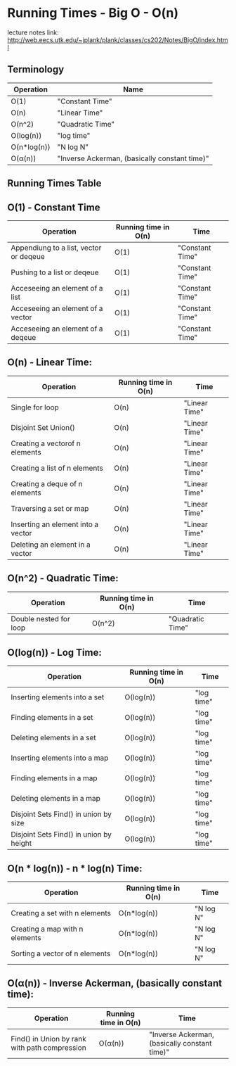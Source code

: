 # Running Times - Big O - O(n)
lecture notes link: http://web.eecs.utk.edu/~jplank/plank/classes/cs202/Notes/BigO/index.html


## Terminology

| Operation | Name |
| ----------- | ----------- |
|O(1)          |  "Constant Time" |
|O(n)          |  "Linear Time"|
|O(n^2)        |  "Quadratic Time"|
|O(log(n))     |  "log time"|
|O(n*log(n))   |  "N log N"|
|O(α(n))       |  "Inverse Ackerman, (basically constant time)"|

## Running Times Table

## O(1) - Constant Time
| Operation | Running time in O(n) | Time |
| ----------- | ----------- | ----------- |
|Appendiung to a list, vector or deqeue|O(1)          |  "Constant Time" |
|Pushing to a list or deqeue|O(1)          |  "Constant Time" |
|Acceseeing an element of a list|O(1)          |  "Constant Time" |
|Acceseeing an element of a vector|O(1)          |  "Constant Time" |
|Acceseeing an element of a deqeue|O(1)          |  "Constant Time" |
## O(n) - Linear Time:
| Operation | Running time in O(n) | Time |
| ----------- | ----------- | ----------- |
|Single for loop|O(n)          |  "Linear Time"|
|Disjoint Set Union()|O(n)          |  "Linear Time"|
|Creating a vectorof n elements|O(n)          |  "Linear Time"|
|Creating a list of n elements|O(n)          |  "Linear Time"|
|Creating a deque of n elements|O(n)          |  "Linear Time"|
|Traversing a set or map|O(n)          |  "Linear Time"|
|Inserting an element into a vector |O(n)          |  "Linear Time"|
|Deleting an element in a vector |O(n)          |  "Linear Time"|
## O(n^2) - Quadratic Time:
| Operation | Running time in O(n) | Time |
| ----------- | ----------- | ----------- |
|Double nested for loop|O(n^2)        |  "Quadratic Time"|
## O(log(n)) - Log Time:
| Operation | Running time in O(n) | Time |
| ----------- | ----------- | ----------- |
|Inserting elements into a set|O(log(n))     |  "log time"|
|Finding elements in a set|O(log(n))     |  "log time"|
|Deleting elements in a set|O(log(n))     |  "log time"|
|Inserting elements into a map|O(log(n))     |  "log time"|
|Finding elements in a map|O(log(n))     |  "log time"|
|Deleting elements in a map|O(log(n))     |  "log time"|
|Disjoint Sets Find() in union by size|O(log(n))     |  "log time"|
|Disjoint Sets Find() in union by height|O(log(n))     |  "log time"|
## O(n * log(n)) - n * log(n) Time:
| Operation | Running time in O(n) | Time |
| ----------- | ----------- | ----------- |
|Creating a set with n elements|O(n*log(n))   |  "N log N"|
|Creating a map with n elements|O(n*log(n))   |  "N log N"|
|Sorting a vector of n elements|O(n*log(n))   |  "N log N"|
## O(α(n)) - Inverse Ackerman, (basically constant time):
| Operation | Running time in O(n) | Time |
| ----------- | ----------- | ----------- |
|Find() in Union by rank with path compression|O(α(n))       |  "Inverse Ackerman, (basically constant time)"|